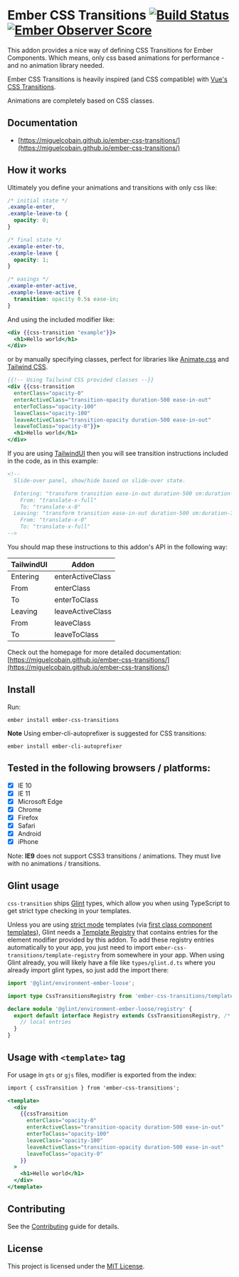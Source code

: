 # Ember CSS Transitions [![Build Status](https://github.com/miguelcobain/ember-css-transitions/workflows/CI/badge.svg)](https://github.com/miguelcobain/ember-css-transitions/actions?query=workflow%3ACI) [![Ember Observer Score](https://emberobserver.com/badges/ember-css-transitions.svg)](https://emberobserver.com/addons/ember-css-transitions)

This addon provides a nice way of defining CSS Transitions for Ember Components. Which means, only css based animations for performance - and no animation library needed.

Ember CSS Transitions is heavily inspired (and CSS compatible) with [Vue's CSS Transitions](https://vuejs.org/v2/guide/transitions.html).

Animations are completely based on CSS classes.

## Documentation

- [https://miguelcobain.github.io/ember-css-transitions/](https://miguelcobain.github.io/ember-css-transitions/)

## How it works

Ultimately you define your animations and transitions with only css like:

```css
/* initial state */
.example-enter,
.example-leave-to {
  opacity: 0;
}

/* final state */
.example-enter-to,
.example-leave {
  opacity: 1;
}

/* easings */
.example-enter-active,
.example-leave-active {
  transition: opacity 0.5s ease-in;
}
```

And using the included modifier like:

```hbs
<div {{css-transition "example"}}>
  <h1>Hello world</h1>
</div>
```

or by manually specifying classes, perfect for libraries like [Animate.css](https://animate.style/) and [Tailwind CSS](https://tailwindcss.com/).

```hbs
{{!-- Using Tailwind CSS provided classes --}}
<div {{css-transition
  enterClass="opacity-0"
  enterActiveClass="transition-opacity duration-500 ease-in-out"
  enterToClass="opacity-100"
  leaveClass="opacity-100"
  leaveActiveClass="transition-opacity duration-500 ease-in-out"
  leaveToClass="opacity-0"}}>
  <h1>Hello world</h1>
</div>
```

If you are using [TailwindUI](https://tailwindui.com) then you will see transition instructions included in the code, as in this example:

```hbs
<!--
  Slide-over panel, show/hide based on slide-over state.

  Entering: "transform transition ease-in-out duration-500 sm:duration-700"
    From: "translate-x-full"
    To: "translate-x-0"
  Leaving: "transform transition ease-in-out duration-500 sm:duration-700"
    From: "translate-x-0"
    To: "translate-x-full"
-->
```

You should map these instructions to this addon's API in the following way:

| TailwindUI | Addon            |
| ---------- | ---------------- |
| Entering   | enterActiveClass |
| From       | enterClass       |
| To         | enterToClass     |
| Leaving    | leaveActiveClass |
| From       | leaveClass       |
| To         | leaveToClass     |

Check out the homepage for more detailed documentation: [https://miguelcobain.github.io/ember-css-transitions/](https://miguelcobain.github.io/ember-css-transitions/)

## Install

Run:

```
ember install ember-css-transitions
```

**Note** Using ember-cli-autoprefixer is suggested for CSS transitions:

```
ember install ember-cli-autoprefixer
```

## Tested in the following browsers / platforms:

- [x] IE 10
- [x] IE 11
- [x] Microsoft Edge
- [x] Chrome
- [x] Firefox
- [x] Safari
- [x] Android
- [x] iPhone

Note: **IE9** does not support CSS3 transitions / animations. They must live with no animations / transitions.

## Glint usage

`css-transition` ships [Glint](https://github.com/typed-ember/glint) types,
which allow you when using TypeScript to get strict type checking in your templates.

Unless you are using [strict mode](http://emberjs.github.io/rfcs/0496-handlebars-strict-mode.html) templates
(via [first class component templates](http://emberjs.github.io/rfcs/0779-first-class-component-templates.html)),
Glint needs a [Template Registry](https://typed-ember.gitbook.io/glint/using-glint/ember/template-registry)
that contains entries for the element modifier provided by this addon.
To add these registry entries automatically to your app, you just need to import `ember-css-transitions/template-registry`
from somewhere in your app. When using Glint already, you will likely have a file like
`types/glint.d.ts` where you already import glint types, so just add the import there:

```ts
import '@glint/environment-ember-loose';

import type CssTransitionsRegistry from 'ember-css-transitions/template-registry';

declare module '@glint/environment-ember-loose/registry' {
  export default interface Registry extends CssTransitionsRegistry, /* other addon registries */ {
    // local entries
  }
}
```

## Usage with `<template>` tag

For usage in `gts` or `gjs` files, modifier is exported from the index:

```hbs
import { cssTransition } from 'ember-css-transitions';

<template>
  <div
    {{cssTransition
      enterClass="opacity-0"
      enterActiveClass="transition-opacity duration-500 ease-in-out"
      enterToClass="opacity-100"
      leaveClass="opacity-100"
      leaveActiveClass="transition-opacity duration-500 ease-in-out"
      leaveToClass="opacity-0"
    }}
  >
    <h1>Hello world</h1>
  </div>
</template>
```
## Contributing

See the [Contributing](CONTRIBUTING.md) guide for details.

## License

This project is licensed under the [MIT License](LICENSE.md).
